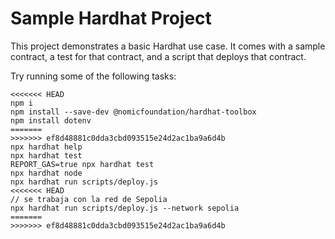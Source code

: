 # Sample Hardhat Project

This project demonstrates a basic Hardhat use case. It comes with a sample contract, a test for that contract, and a script that deploys that contract.

Try running some of the following tasks:

```shell
<<<<<<< HEAD
npm i
npm install --save-dev @nomicfoundation/hardhat-toolbox
npm install dotenv
=======
>>>>>>> ef8d48881c0dda3cbd093515e24d2ac1ba9a6d4b
npx hardhat help
npx hardhat test
REPORT_GAS=true npx hardhat test
npx hardhat node
npx hardhat run scripts/deploy.js
<<<<<<< HEAD
// se trabaja con la red de Sepolia
npx hardhat run scripts/deploy.js --network sepolia
=======
>>>>>>> ef8d48881c0dda3cbd093515e24d2ac1ba9a6d4b
```
